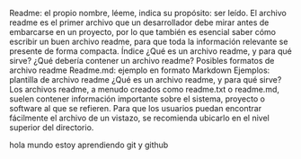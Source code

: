 Readme: el propio nombre, léeme, indica su propósito: ser leído. El archivo readme es el primer archivo 
que un desarrollador debe mirar antes de embarcarse en un proyecto, por lo que también es esencial saber cómo escribir un buen archivo readme, para que toda la información relevante se presente de forma 
compacta.
Índice
¿Qué es un archivo readme, y para qué sirve?
¿Qué debería contener un archivo readme?
Posibles formatos de archivo readme
Readme.md: ejemplo en formato Markdown
Ejemplos: plantilla de archivo readme
¿Qué es un archivo readme, y para qué sirve?
Los archivos readme, a menudo creados como readme.txt o readme.md, suelen contener información 
importante sobre el sistema, proyecto o software al que se refieren. Para que los usuarios puedan 
encontrar fácilmente el archivo de un vistazo, se recomienda ubicarlo en el nivel superior del directorio.


hola mundo estoy aprendiendo git y github


